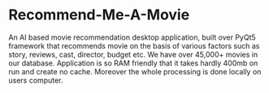 # Recommend-Me-A-Movie
An AI based movie recommendation desktop application, built over PyQt5 framework that recommends movie on the basis of various factors such as story, reviews, cast, director, budget etc. We have over 45,000+ movies in our database. Application is so RAM friendly that it takes hardly 400mb on run and create no cache. Moreover the whole processing is done locally on users computer. 
